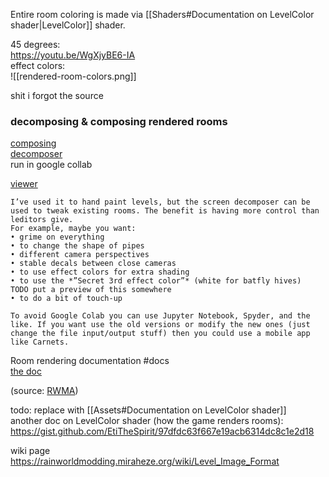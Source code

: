Entire room coloring is made via [[Shaders#Documentation on LevelColor shader|LevelColor]] shader.

  
45 degrees:  
https://youtu.be/WgXjyBE6-IA  
effect colors:  
![[rendered-room-colors.png]]

shit i forgot the source

### decomposing & composing rendered rooms  
[composing](https://nqywadcmwusjqlrg.public.blob.vercel-storage.com/notes/files/lediting/render-edit/Screen_Maker-iuPPf9f6qhusUKxbR7Sng3ZPfh2TdO.ipynb)  
[decomposer](https://nqywadcmwusjqlrg.public.blob.vercel-storage.com/notes/files/lediting/render-edit/Screen_Decomposer-roU2EDl43T7j8AhPBV2QQIfKPOc5Th.ipynb)  
run in google collab

[viewer](https://nqywadcmwusjqlrg.public.blob.vercel-storage.com/notes/files/lediting/render-edit/Level%20Viewer-ZoJp2B2T4gf2Z6chb0tduxxhJakwfF.ipynb)

```
I’ve used it to hand paint levels, but the screen decomposer can be used to tweak existing rooms. The benefit is having more control than leditors give.  
For example, maybe you want:  
• grime on everything  
• to change the shape of pipes  
• different camera perspectives  
• stable decals between close cameras  
• to use effect colors for extra shading  
• to use the *”Secret 3rd effect color”* (white for batfly hives)   
TODO put a preview of this somewhere  
• to do a bit of touch-up

To avoid Google Colab you can use Jupyter Notebook, Spyder, and the like. If you want use the old versions or modify the new ones (just change the file input/output stuff) then you could use a mobile app like Carnets.
```

Room rendering documentation #docs  
[the doc](https://nqywadcmwusjqlrg.public.blob.vercel-storage.com/notes/files/lediting/render-edit/Manual%20Camera%20Rendering-dRiTNeFHKb6cMFENUkcMmEcMgOu45X.pdf)

(source: [RWMA](https://discord.com/channels/1083481230839922688/1083483045329375393/1304508041189916714))

todo: replace with [[Assets#Documentation on LevelColor shader]]  
another doc on LevelColor shader (how the game renders rooms):   
https://gist.github.com/EtiTheSpirit/97dfdc63f667e19acb6314dc8c1e2d18

wiki page  
https://rainworldmodding.miraheze.org/wiki/Level_Image_Format